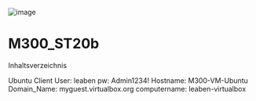 ![image](https://github.com/JuveFanBoy/M300_ST20b/assets/60262192/eec62af4-56e4-48ed-a00d-862c7f8d4602)
# M300_ST20b
Inhaltsverzeichnis


Ubuntu Client 
User: leaben
pw: Admin1234!
Hostname: M300-VM-Ubuntu
Domain_Name: myguest.virtualbox.org
computername: leaben-virtualbox

